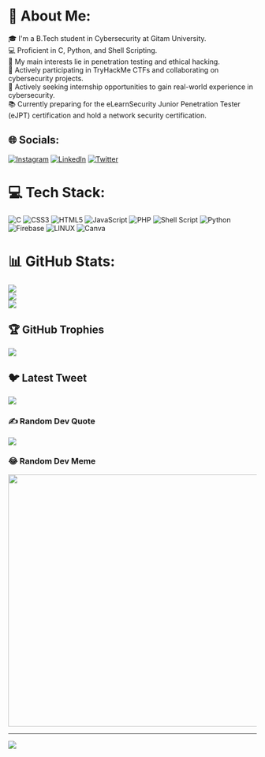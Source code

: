 # 💫 About Me:
🎓 I'm a B.Tech student in Cybersecurity at Gitam University.<br>💻 Proficient in C, Python, and Shell Scripting.<br>🔭 My main interests lie in penetration testing and ethical hacking.<br>🚀 Actively participating in TryHackMe CTFs and collaborating on cybersecurity projects.<br>💼 Actively seeking internship opportunities to gain real-world experience in cybersecurity.<br>📚 Currently preparing for the eLearnSecurity Junior Penetration Tester (eJPT) certification and hold a network security certification.


## 🌐 Socials:
[![Instagram](https://img.shields.io/badge/Instagram-%23E4405F.svg?logo=Instagram&logoColor=white)](https://instagram.com/satvikshetty.v) [![LinkedIn](https://img.shields.io/badge/LinkedIn-%230077B5.svg?logo=linkedin&logoColor=white)](https://linkedin.com/in/satvik-vemulapalli) [![Twitter](https://img.shields.io/badge/Twitter-%231DA1F2.svg?logo=Twitter&logoColor=white)](https://twitter.com/satvikshetty_v) 

# 💻 Tech Stack:
![C](https://img.shields.io/badge/c-%2300599C.svg?style=for-the-badge&logo=c&logoColor=white) ![CSS3](https://img.shields.io/badge/css3-%231572B6.svg?style=for-the-badge&logo=css3&logoColor=white) ![HTML5](https://img.shields.io/badge/html5-%23E34F26.svg?style=for-the-badge&logo=html5&logoColor=white) ![JavaScript](https://img.shields.io/badge/javascript-%23323330.svg?style=for-the-badge&logo=javascript&logoColor=%23F7DF1E) ![PHP](https://img.shields.io/badge/php-%23777BB4.svg?style=for-the-badge&logo=php&logoColor=white) ![Shell Script](https://img.shields.io/badge/shell_script-%23121011.svg?style=for-the-badge&logo=gnu-bash&logoColor=white) ![Python](https://img.shields.io/badge/python-3670A0?style=for-the-badge&logo=python&logoColor=ffdd54) ![Firebase](https://img.shields.io/badge/firebase-%23039BE5.svg?style=for-the-badge&logo=firebase) ![LINUX](https://img.shields.io/badge/Linux-FCC624?style=for-the-badge&logo=linux&logoColor=black) ![Canva](https://img.shields.io/badge/Canva-%2300C4CC.svg?style=for-the-badge&logo=Canva&logoColor=white)
# 📊 GitHub Stats:
![](https://github-readme-stats.vercel.app/api?username=satvik-vs&theme=blueberry&hide_border=false&include_all_commits=true&count_private=true)<br/>
![](https://github-readme-streak-stats.herokuapp.com/?user=satvik-vs&theme=blueberry&hide_border=false)<br/>
![](https://github-readme-stats.vercel.app/api/top-langs/?username=satvik-vs&theme=blueberry&hide_border=false&include_all_commits=true&count_private=true&layout=compact)

## 🏆 GitHub Trophies
![](https://github-profile-trophy.vercel.app/?username=satvik-vs&theme=chalk&no-frame=false&no-bg=false&margin-w=4)

## 🐦 Latest Tweet
[![](https://gtce.itsvg.in/api?username=satvikshetty_v)](https://github.com/VishwaGauravIn/github-twitter-card-embed)

### ✍️ Random Dev Quote
![](https://quotes-github-readme.vercel.app/api?type=horizontal&theme=radical)

### 😂 Random Dev Meme
<img src="https://rm.up.railway.app/" width="512px"/>

---
[![](https://visitcount.itsvg.in/api?id=satvik-vs&icon=0&color=0)](https://visitcount.itsvg.in)

<!-- Proudly created with GPRM ( https://gprm.itsvg.in ) -->
